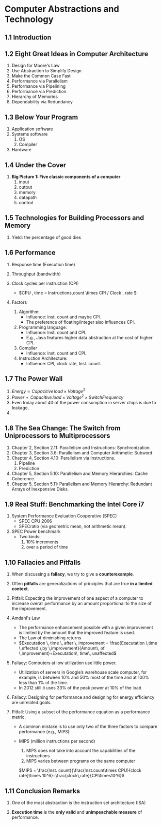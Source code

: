 # Computer Abstractions and Technology

## 1.1 Introduction
## 1.2 Eight Great Ideas in Computer Architecture
1. Design for Moore's Law
2. Use Abstraction to Simplify Design
3. Make the Common Case Fast
4. Performance via Parallelism
5. Performance via Pipelining
6. Performance via Prediction
7. Hierarchy of Memories
8. Dependability via Redundancy

## 1.3 Below Your Program

1. Application software
2. Systems software
    1. OS
    2. Compiler
3. Hardware

## 1.4 Under the Cover

1. **Big Picture 1: Five classic components of a computer**
    1. input
    2. output
    3. memory 
    4. datapath
    5. control

## 1.5 Technologies for Building Processors and Memory

1. Yield: the percentage of good dies

## 1.6 Performance

1. Response time (Execution time)
2. Throughput (bandwidth)
3. Clock cycles per instruction (CPI)
    - $CPU \, time = Instructions\,count \times CPI / Clock \, rate $

4. Factors
    1. Algorithm: 
        - Influence: Inst. count and maybe CPI.
        - The preference of floating/integer also influences CPI.
    2. Programming language:
        - Influence: Inst. count and CPI.
        - E.g., Java features higher data abstraction at the cost of higher CPI.
    3. Compiler
        - Influence: Inst. count and CPI.
    4. Instruction Architecture:
        - Influence: CPI, clock rate, Inst. count.

## 1.7 The Power Wall

1. $Energy \propto Capacitive \, load \times Voltage^2$
2. $Power \propto Capacitive \, load \times Voltage^2 \times Switch Frequency$
3. Even today about $40%$ of the power
consumption in server chips is due to leakage.
4. 

## 1.8 The Sea Change: The Switch from Uniprocessors to Multiprocessors

1. Chapter 2, Section 2.11: Parallelism and Instructions: Synchronization.
2. Chapter 3, Section 3.6: Parallelism and Computer Arithmetic: Subword
3. Chapter 4, Section 4.10: Parallelism via Instructions.
    1. Pipeline 
    2. Prediction
4. Chapter 5, Section 5.10: Parallelism and Memory Hierarchies: Cache Coherence.
5. Chapter 5, Section 5.11: Parallelism and Memory Hierarchy: Redundant Arrays of Inexpensive Disks.

## 1.9 Real Stuff: Benchmarking the Intel Core i7

1. System Performance Evaluation Cooperative (SPEC)
    - SPEC CPU 2006
    - SPECratio (via geometric mean, not arithmetic mean).
2. SPEC Power benchmark
    - Two kinds:
        1. 10% increments
        2. over a period of time 

## 1.10 Fallacies and Pitfalls
1. When discussing a **fallacy**, we try to give a **counterexample**.
2. Often **pitfalls** are
generalizations of principles that are true **in a limited context**.
3. Pitfall: Expecting the improvement of one aspect of a computer to increase overall performance by an amount proportional to the size of the improvement.
4. Amdahl's Law
    - The performance enhancement possible
with a given improvement is limited by the amount that the improved feature is used.
    - The Law of diminishing returns
    - $Executation \, time \, after \, improvement = 
    \frac{Executation \,time \,effected \,by \,improvement}{Amount\, of \,improvement}+Executation\, time\, unaffected$

5. Fallacy: Computers at low utilization use little power.
    - Utilization of servers in Google’s warehouse scale computer, for example, is between 10% and 50% most of the time and at 100% less than 1% of the time.
    - In 2012 still it uses 33% of the peak power at 10% of the load.

6. Fallacy: Designing for performance and designing for energy efficiency are unrelated goals.

7. Pitfall: Using a subset of the performance equation as a performance metric.
    - A common mistake is to use only two of the
three factors to compare performance (e.g., MIPS)
    - MIPS (million instructions per
second)
        1. MIPS does not take into account the capabilities of the instructions.
        2. MIPS varies between programs on the
same computer

        $MIPS = \frac{Inst. count}{\frac{Inst.count\times CPU}{clock rate}\times 10^6}=\frac{clock\,rate}{CPI\times10^6}$

## 1.11 Conclusion Remarks
1. One of the most abstraction is the instruction set architecture (ISA)

2. **Execution time** is the **only valid** and **unimpeachable measure** of performance.
